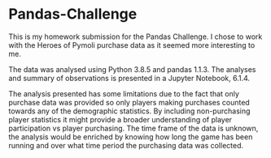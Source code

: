 # Pandas-Challenge

This is my homework submission for the Pandas Challenge. I chose to work with the Heroes of Pymoli purchase data as it seemed more interesting to me. 

The data was analysed using Python 3.8.5 and pandas 1.1.3. The analyses and summary of observations is presented in a Jupyter Notebook, 6.1.4.

The analysis presented has some limitations due to the fact that only purchase data was provided so only players making purchases counted towards any of the demographic statistics. By including non-purchasing player statistics it might provide a broader understanding of player participation vs player purchasing. The time frame of the data is unknown, the analysis would be enriched by knowing how long the game has been running and over what time period the purchasing data was collected. 
